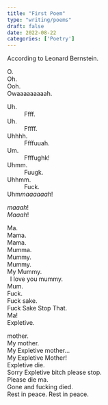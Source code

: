 ```yaml
---
title: "First Poem"
type: "writing/poems"
draft: false
date: 2022-08-22
categories: ['Poetry']
---
```


According to Leonard Bernstein.

O. \
Oh. \
Ooh. \
Owaaaaaaaaah.

Uh. \
&ensp; &ensp; &ensp; &ensp;Ffff. \
Uh. \
&ensp; &ensp; &ensp; &ensp;Fffff. \
Uhhhh. \
&ensp; &ensp; &ensp; &ensp;Ffffuuah. \
Um. \
&ensp; &ensp; &ensp; &ensp;Ffffughk! \
Uhmm. \
&ensp; &ensp; &ensp; &ensp;Fuugk. \
Uhhmm. \
&ensp; &ensp; &ensp; &ensp;Fuck. \
Uhm*maaaaaah*!

*maaah*! \
*Maaah*!

Ma. \
Mama. \
Mama. \
Mumma. \
Mummy. \
Mummy. \
My Mummy. \
&ensp;I love you mummy. \
Mum. \
Fuck. \
Fuck sake. \
Fuck Sake Stop That. \
Ma! \
Expletive.

mother. \
My mother. \
My Expletive mother... \
My Expletive Mother! \
Expletive die. \
Sorry Expletive bitch please stop. \
Please die ma. \
Gone and fucking died. \
Rest in peace.
Rest in peace.
